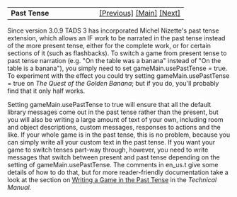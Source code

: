 <table width="100%" data-border="0" data-cellspacing="0"
data-cellpadding="3" data-bgcolor="#C0C0C0">
<colgroup>
<col style="width: 50%" />
<col style="width: 50%" />
</colgroup>
<tbody>
<tr>
<td style="text-align: left;"><strong>Past Tense<br />
</strong></td>
<td style="text-align: right;"><a
href="mainoutputstream.htm">[Previous]</a> <a
href="generalintroduction.htm">[Main]</a> <a
href="achievementtemplate.htm">[Next]</a></td>
</tr>
</tbody>
</table>

  
Since version 3.0.9 TADS 3 has incorporated Michel Nizette's past tense
extension, which allows an IF work to be narrated in the past tense
instead of the more present tense, either for the complete work, or for
certain sections of it (such as flashbacks). To switch a game from
present tense to past tense narration (e.g. "On the table was a banana"
instead of "On the table is a banana"), you simply need to set
gameMain.usePastTense = true. To experiment with the effect you could
try setting gameMain.usePastTense = true on *The Quest of the Golden
Banana*; but if you do, you'll probably find that it only half works.  
  
Setting gameMain.usePastTense to true will ensure that all the default
library messages come out in the past tense rather than the present, but
you will also be writing a large amount of text of your own, including
room and object descriptions, custom messages, responses to actions and
the like. If your whole game is in the past tense, this is no problem,
because you can simply write all your custom text in the past tense. If
you want your game to switch tenses part-way through, however, you need
to write messages that switch between present and past tense depending
on the setting of gameMain.usePastTense. The comments in en_us.t give
some details of how to do that, but for more reader-friendly
documentation take a look at the section on
<a href="../techman/t3past.htm" target="_top">Writing a Game in the Past
Tense</a> in the *Technical Manual.*  
  
